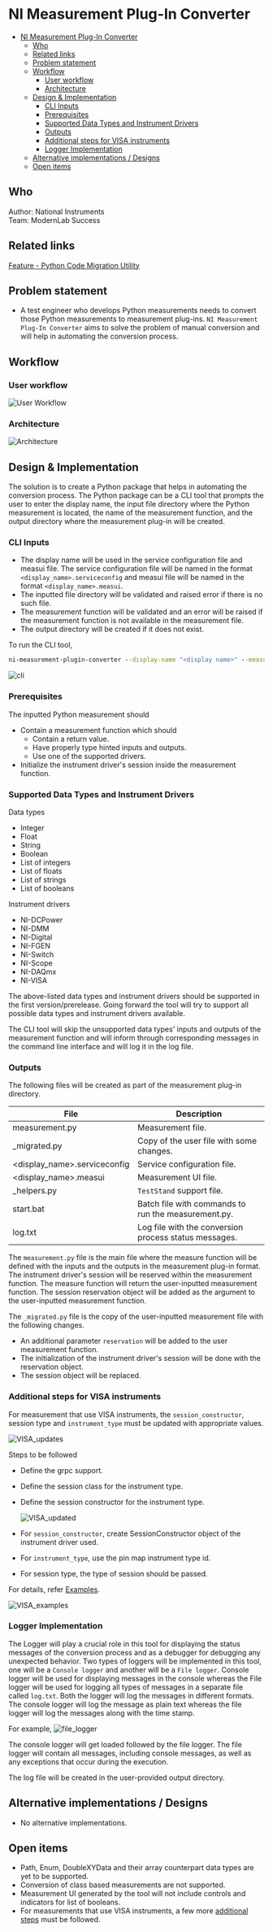 # NI Measurement Plug-In Converter

- [NI Measurement Plug-In Converter](#ni-measurement-plug-in-converter)
  - [Who](#who)
  - [Related links](#related-links)
  - [Problem statement](#problem-statement)
  - [Workflow](#workflow)
    - [User workflow](#user-workflow)
    - [Architecture](#architecture)
  - [Design \& Implementation](#design--implementation)
    - [CLI Inputs](#cli-inputs)
    - [Prerequisites](#prerequisites)
    - [Supported Data Types and Instrument Drivers](#supported-data-types-and-instrument-drivers)
    - [Outputs](#outputs)
    - [Additional steps for VISA instruments](#additional-steps-for-visa-instruments)
    - [Logger Implementation](#logger-implementation)
  - [Alternative implementations / Designs](#alternative-implementations--designs)
  - [Open items](#open-items)

## Who

Author: National Instruments \
Team: ModernLab Success

## Related links

[Feature - Python Code Migration Utility](https://dev.azure.com/ni/DevCentral/_backlogs/backlog/ModernLab%20Reference%20Architecture/Epics/?workitem=2809380)

## Problem statement

- A test engineer who develops Python measurements needs to convert those Python measurements to measurement plug-ins. `NI Measurement Plug-In Converter` aims to solve the problem of manual conversion and will help in automating the conversion process.

## Workflow

### User workflow

![User Workflow](images/user_workflow.png)

### Architecture

![Architecture](images/architecture_flow.png)

## Design & Implementation

The solution is to create a Python package that helps in automating the conversion process. The Python package can be a CLI tool that prompts the user to enter the display name, the input file directory where the Python measurement is located, the name of the measurement function, and the output directory where the measurement plug-in will be created.

### CLI Inputs

- The display name will be used in the service configuration file and measui file. The service configuration file will be named in the format `<display_name>.serviceconfig` and measui file will be named in the format `<display_name>.measui`.
- The inputted file directory will be validated and raised error if there is no such file.
- The measurement function will be validated and an error will be raised if the measurement function is not available in the measurement file.
- The output directory will be created if it does not exist.

To run the CLI tool,

```cmd
ni-measurement-plugin-converter --display-name "<display name>" --measurement-file-path "<measurement-file-path>" --function "<measurement function name>" --output-dir "<output directory>"
```

![cli](images/cli.png)

### Prerequisites

The inputted Python measurement should

- Contain a measurement function which should
  - Contain a return value.
  - Have properly type hinted inputs and outputs.
  - Use one of the supported drivers.
- Initialize the instrument driver's session inside the measurement function.

### Supported Data Types and Instrument Drivers

Data types

- Integer
- Float
- String
- Boolean
- List of integers
- List of floats
- List of strings
- List of booleans

Instrument drivers

- NI-DCPower
- NI-DMM
- NI-Digital
- NI-FGEN
- NI-Switch
- NI-Scope
- NI-DAQmx
- NI-VISA

The above-listed data types and instrument drivers should be supported in the first version/prerelease. Going forward the tool will try to support all possible data types and instrument drivers available.

The CLI tool will skip the unsupported data types' inputs and outputs of the measurement function and will inform through corresponding messages in the command line interface and will log it in the log file.

### Outputs

The following files will be created as part of the measurement plug-in directory.

| File                         | Description                                           |
| ---------------------------- | ----------------------------------------------------- |
| measurement.py               | Measurement file.                                     |
| _migrated.py                 | Copy of the user file with some changes.              |
| <display_name>.serviceconfig | Service configuration file.                           |
| <display_name>.measui        | Measurement UI file.                                  |
| _helpers.py                  | `TestStand` support file.                             |
| start.bat                    | Batch file with commands to run the measurement.py.   |
| log.txt                      | Log file with the conversion process status messages. |

The `measurement.py` file is the main file where the measure function will be defined with the inputs and the outputs in the measurement plug-in format. The instrument driver's session will be reserved within the measurement function. The measure function will return the user-inputted measurement function. The session reservation object will be added as the argument to the user-inputted measurement function.

The `_migrated.py` file is the copy of the user-inputted measurement file with the following changes.
- An additional parameter `reservation` will be added to the user measurement function.
- The initialization of the instrument driver's session will be done with the reservation object.
- The session object will be replaced.

### Additional steps for VISA instruments

For measurement that use VISA instruments, the `session_constructor`, session type and `instrument_type` must be updated with appropriate values.

![VISA_updates](images/VISA_updates.png)

Steps to be followed

- Define the grpc support.
- Define the session class for the instrument type.
- Define the session constructor for the instrument type.

  ![VISA_updated](images/VISA_updated.png)

- For `session_constructor`, create SessionConstructor object of the instrument driver used.
- For `instrument_type`, use the pin map instrument type id.
- For session type, the type of session should be passed.

For details, refer [Examples](https://github.com/ni/measurement-plugin-python/tree/releases/2.1/examples/nivisa_dmm_measurement).

![VISA_examples](images/VISA_examples.png)

### Logger Implementation

The Logger will play a crucial role in this tool for displaying the status messages of the conversion process and as a debugger for debugging any unexpected behavior.
Two types of loggers will be implemented in this tool, one will be a `Console logger` and another will be a `File logger`. Console logger will be used for displaying messages in the console whereas the File logger will be used for logging all types of messages in a separate file called `log.txt`. Both the logger will log the messages in different formats. The console logger will log the message as plain text whereas the file logger will log the messages along with the time stamp.

For example,
![file_logger](images/converter_file_logger.png)

The console logger will get loaded followed by the file logger. The file logger will contain all messages, including console messages, as well as any exceptions that occur during the execution.

The log file will be created in the user-provided output directory.

## Alternative implementations / Designs

- No alternative implementations.

## Open items

- Path, Enum, DoubleXYData and their array counterpart data types are yet to be supported.
- Conversion of class based measurements are not supported.
- Measurement UI generated by the tool will not include controls and indicators for list of booleans.
- For measurements that use VISA instruments, a few more [additional steps](#additional-steps-for-visa-instruments) must be followed.
